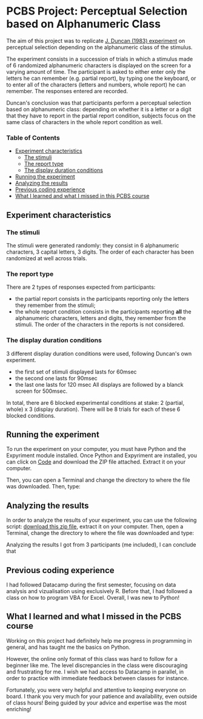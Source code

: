 # PCBS Project: Perceptual Selection based on Alphanumeric Class

The aim of this project was to replicate [J. Duncan (1983) experiment](https://link.springer.com/article/10.3758/BF03202935) on perceptual selection depending on the alphanumeric class of the stimulus. 

The experiment consists in a succession of trials in which a stimulus made of 6 randomized alphanumeric characters is displayed on the screen for a varying amount of time. The participant is asked to either enter only the letters he can remember (e.g. partial report), by typing one the keyboard, or to enter all of the characters (letters and numbers, whole report) he can remember. The responses entered are recorded. 

Duncan's conclusion was that participants perform a perceptual selection based on alphanumeric class: depending on whether it is a letter or a digit that they have to report in the partial report condition, subjects focus on the same class of characters in the whole report condition as well.

### Table of Contents
* [Experiment characteristics](https://github.com/alextvk/pcbs-project-perceptual-selection#experiment-characteristics)
	* [The stimuli](https://github.com/alextvk/pcbs-project-perceptual-selection#the-stimuli)
	* [The report type](https://github.com/alextvk/pcbs-project-perceptual-selection#the-report-type)
	* [The display duration conditions](https://github.com/alextvk/pcbs-project-perceptual-selection#the-display-duration-conditions)
* [Running the experiment](https://github.com/alextvk/pcbs-project-perceptual-selection#running-the-experiment)
* [Analyzing the results](https://github.com/alextvk/pcbs-project-perceptual-selection#analyzing-the-results)
* [Previous coding experience](https://github.com/alextvk/pcbs-project-perceptual-selection#previous-coding-experience)
* [What I learned and what I missed in this PCBS course](https://github.com/alextvk/pcbs-project-perceptual-selection#what-i-learned-and-what-i-missed-in-the-pcbs-course)

## Experiment characteristics

### The stimuli
The stimuli were generated randomly: they consist in 6 alphanumeric characters, 3 capital letters, 3 digits. The order of each character has been randomized at well across trials.

### The report type
There are 2 types of responses expected from participants:
* the partial report consists in the participants reporting only the letters they remember from the stimuli;
* the whole report condition consists in the participants reporting **all** the alphanumeric characters, letters and digits, they remember from the stimuli.
The order of the characters in the reports is not considered. 

### The display duration conditions
3 different display duration conditions were used, following Duncan's own experiment. 
* the first set of stimuli displayed lasts for 60msec 
* the second one lasts for 90msec
* the last one lasts for 120 msec
All displays are followed by a blanck screen for 500msec. 

In total, there are 6 blocked experimental conditions at stake: 2 (partial, whole) x 3 (display duration). There will be 8 trials for each of these 6 blocked conditions.


## Running the experiment

To run the experiment on your computer, you must have Python and the Expyriment module installed. 
Once Python and Expyriment are installed, you can click on [Code](https://github.com/alextvk/pcbs-project-perceptual-selection/blob/main/perceptual-selection-duncan-AT.py) and download the ZIP file attached. Extract it on your computer. 

Then, you can open a Terminal and change the directory to where the file was downloaded. 
Then, type: 
<python perceptual-selection-duncan-AT.py>  



## Analyzing the results
In order to analyze the results of your experiment, you can use the following script: [download this zip file](https://github.com/alextvk/pcbs-project-perceptual-selection/blob/main/result-analysis.py), extract it on your computer. Then, open a Terminal, change the directory to where the file was downloaded and type: 
<python result-analysis.py>

Analyzing the results I got from 3 participants (me included), I can conclude that



## Previous coding experience
I had followed Datacamp during the first semester, focusing on data analysis and vizualisation using exclusively R. Before that, I had followed a class on how to program VBA for Excel. 
Overall, I was new to Python!



## What I learned and what I missed in the PCBS course
Working on this project had definitely help me progress in programming in general, and has taught me the basics on Python. 

However, the online only format of this class was hard to follow for a beginner like me. The level discrepancies in the class were discouraging and frustrating for me. I wish we had access to Datacamp in parallel, in order to practice with immediate feedback between classes for instance. 

Fortunately, you were very helpful and attentive to keeping everyone on board. I thank you very much for your patience and availability, even outside of class hours! Being guided by your advice and expertise was the most enriching! 

